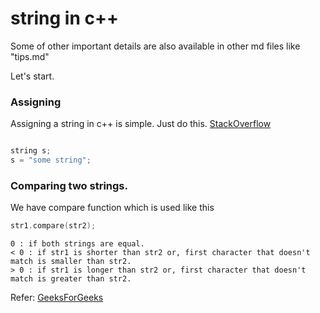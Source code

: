 # string in c++

Some of other important details are also available in other md files like "tips.md"

Let's start.

### Assigning

Assigning a string in c++ is simple. Just do this. [StackOverflow](https://stackoverflow.com/questions/2894006/how-to-assign-a-string-value-to-a-string-variable-in-c)

```cpp

string s;
s = "some string";

```

### Comparing two strings.

We have compare function which is used like this

```cpp
str1.compare(str2);
```

    0 : if both strings are equal.
    < 0 : if str1 is shorter than str2 or, first character that doesn't match is smaller than str2.
    > 0 : if str1 is longer than str2 or, first character that doesn't match is greater than str2.

Refer: [GeeksForGeeks](https://www.geeksforgeeks.org/stdstringcompare-in-c/)
